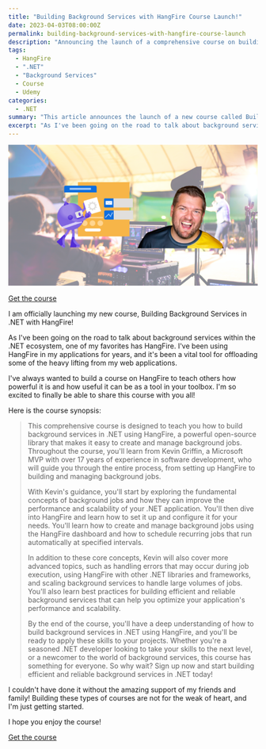```yaml
---
title: "Building Background Services with HangFire Course Launch!"
date: 2023-04-03T08:00:00Z
permalink: building-background-services-with-hangfire-course-launch
description: "Announcing the launch of a comprehensive course on building background services in .NET using HangFire, covering job management, scheduling, and scalability."
tags:
  - HangFire
  - ".NET"
  - "Background Services"
  - Course
  - Udemy
categories:
  - .NET
summary: "This article announces the launch of a new course called Building Background Services in .NET with HangFire. The course aims to teach how to create and manage background jobs using HangFire, a powerful open-source library that can help improve the performance and scalability of .NET applications. The course covers fundamental concepts of background jobs, setting up and configuring HangFire, creating and managing background jobs using the HangFire dashboard, scheduling recurring jobs, handling errors, and scaling background services."
excerpt: "As I've been going on the road to talk about background services within the .NET ecosystem, one of my favorites has HangFire. I've been using HangFire in my applications for years, and it's been a vital tool for offloading some of the heavy lifting from my web applications."
---
```


[![Building Background Services in .NET with HangFire](./images/hangfire-thumbnail.png)](https://www.udemy.com/course/building-background-services-in-net-with-hangfire/?referralCode=ADE705B8BB4A44749A7D)

[Get the course](https://www.udemy.com/course/building-background-services-in-net-with-hangfire/?referralCode=ADE705B8BB4A44749A7D)

I am officially launching my new course, Building Background Services in .NET with HangFire!  

As I've been going on the road to talk about background services within the .NET ecosystem, one of my favorites has HangFire. I've been using HangFire in my applications for years, and it's been a vital tool for offloading some of the heavy lifting from my web applications.  

I've always wanted to build a course on HangFire to teach others how powerful it is and how useful it can be as a tool in your toolbox. I'm so excited to finally be able to share this course with you all!

Here is the course synopsis:

> This comprehensive course is designed to teach you how to build background services in .NET using HangFire, a powerful open-source library that makes it easy to create and manage background jobs. Throughout the course, you'll learn from Kevin Griffin, a Microsoft MVP with over 17 years of experience in software development, who will guide you through the entire process, from setting up HangFire to building and managing background jobs.
>
> With Kevin's guidance, you'll start by exploring the fundamental concepts of background jobs and how they can improve the performance and scalability of your .NET application. You'll then dive into HangFire and learn how to set it up and configure it for your needs. You'll learn how to create and manage background jobs using the HangFire dashboard and how to schedule recurring jobs that run automatically at specified intervals.
>
>In addition to these core concepts, Kevin will also cover more advanced topics, such as handling errors that may occur during job execution, using HangFire with other .NET libraries and frameworks, and scaling background services to handle large volumes of jobs. You'll also learn best practices for building efficient and reliable background services that can help you optimize your application's performance and scalability.
>
>By the end of the course, you'll have a deep understanding of how to build background services in .NET using HangFire, and you'll be ready to apply these skills to your projects. Whether you're a seasoned .NET developer looking to take your skills to the next level, or a newcomer to the world of background services, this course has something for everyone. So why wait? Sign up now and start building efficient and reliable background services in .NET today!

I couldn't have done it without the amazing support of my friends and family!  Building these types of courses are not for the weak of heart, and I'm just getting started.

I hope you enjoy the course!  

[Get the course](https://www.udemy.com/course/signalr-mastery/learn/?referralCode=5F129296A976F8353B79)